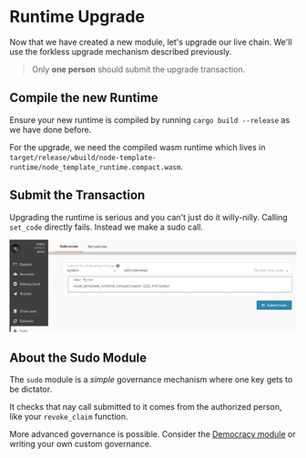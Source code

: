 # Runtime Upgrade

Now that we have created a new module, let's upgrade our live chain. We'll use the forkless upgrade mechanism described previously.

> Only **one person** should submit the upgrade transaction.

## Compile the new Runtime

Ensure your new runtime is compiled by running `cargo build --release` as we have done before.

For the upgrade, we need the compiled wasm runtime which lives in `target/release/wbuild/node-template-runtime/node_template_runtime.compact.wasm`.

## Submit the Transaction
Upgrading the runtime is serious and you can't just do it willy-nilly. Calling `set_code` directly fails. Instead we make a sudo call.

![Apps Upgrade Call](assets/apps-upgrade.png)


## About the Sudo Module

The `sudo` module is a _simple_ governance mechanism where one key gets to be dictator.

It checks that nay call submitted to it comes from the authorized person, like your `revoke_claim` function.

More advanced governance is possible. Consider the [Democracy module](https://substrate.dev/rustdocs/master/srml_democracy/index.html) or writing your own custom governance.
